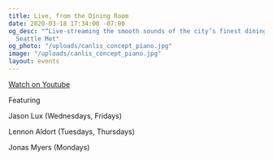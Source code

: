```yaml
---
title: Live, from the Dining Room
date: 2020-03-18 17:34:00 -07:00
og_desc: "“Live-streaming the smooth sounds of the city’s finest dining room…”  -
  Seattle Met"
og_photo: "/uploads/canlis_concept_piano.jpg"
image: "/uploads/canlis_concept_piano.jpg"
layout: events
---
```


<div class="EventsButton mt1 mb10">
  <a class="Caption" href="https://youtu.be/wd_F6IGsOmU">
    Watch on Youtube
  </a>
</div>

<p class="Caption">Featuring</p>

Jason Lux (Wednesdays, Fridays)

Lennon Aldort (Tuesdays, Thursdays)

Jonas Myers (Mondays)